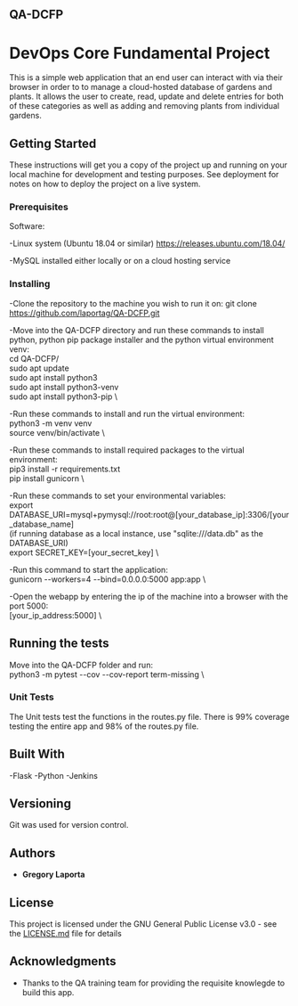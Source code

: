 ## QA-DCFP
# DevOps Core Fundamental Project


This is a simple web application that an end user can interact with via their browser in order to to manage a cloud-hosted database of gardens and plants. It allows the user to create, read, update and delete entries for both of these categories as well as adding and removing plants from individual gardens.

## Getting Started

These instructions will get you a copy of the project up and running on your local machine for development and testing purposes. See deployment for notes on how to deploy the project on a live system.

### Prerequisites

Software:

-Linux system (Ubuntu 18.04 or similar)
    https://releases.ubuntu.com/18.04/

-MySQL installed either locally or on a cloud hosting service



### Installing


-Clone the repository to the machine you wish to run it on:
    git clone https://github.com/laportag/QA-DCFP.git

-Move into the QA-DCFP directory and run these commands to install python, python pip package installer and the python virtual environment venv: \
    cd QA-DCFP/ \
    sudo apt update \
    sudo apt install python3 \
    sudo apt install python3-venv  \
    sudo apt install python3-pip \

-Run these commands to install and run the virtual environment: \
    python3 -m venv venv \
    source venv/bin/activate \

-Run these commands to install required packages to the virtual environment: \
    pip3 install -r requirements.txt \
    pip install gunicorn \

-Run these commands to set your environmental variables: \
    export DATABASE_URI=mysql+pymysql://root:root@[your_database_ip]:3306/[your_database_name] \
        (if running database as a local instance, use "sqlite:///data.db" as the DATABASE_URI) \
    export SECRET_KEY=[your_secret_key] \

-Run this command to start the application: \
    gunicorn --workers=4 --bind=0.0.0.0:5000 app:app \

-Open the webapp by entering the ip of the machine into a browser with the port 5000:  \
    [your_ip_address:5000] \


## Running the tests

Move into the QA-DCFP folder and run: \
    python3 -m pytest --cov --cov-report term-missing \

### Unit Tests 

The Unit tests test the functions in the routes.py file. There is 99% coverage testing the entire app and 98% of the routes.py file.


## Built With

-Flask
-Python
-Jenkins

## Versioning

Git was used for version control.

## Authors

* **Gregory Laporta** 

## License

This project is licensed under the GNU General Public License v3.0 - see the [LICENSE.md](LICENSE.md) file for details 

## Acknowledgments

* Thanks to the QA training team for providing the requisite knowlegde to build this app.